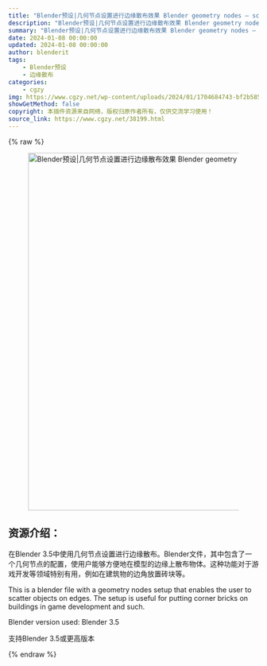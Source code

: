 ```yaml
---
title: "Blender预设|几何节点设置进行边缘散布效果 Blender geometry nodes – scatter on edges"
description: "Blender预设|几何节点设置进行边缘散布效果 Blender geometry nodes – scatter on edges"
summary: "Blender预设|几何节点设置进行边缘散布效果 Blender geometry nodes – scatter on edges"
date: 2024-01-08 00:00:00
updated: 2024-01-08 00:00:00
author: blenderit
tags: 
    - Blender预设
    - 边缘散布
categories:
    - cgzy
img: https://www.cgzy.net/wp-content/uploads/2024/01/1704684743-bf2b585aaeb7a04.webp
showGetMethod: false
copyright: 本插件资源来自网络，版权归原作者所有，仅供交流学习使用！
source_link: https://www.cgzy.net/38199.html
---
```


{% raw %}
<div class="wp-block-image is-style-border-round-and-with-shadow">
<figure class="aligncenter size-full"><img fetchpriority="high" decoding="async" width="1280" height="720" src="https://www.cgzy.net/wp-content/uploads/2024/01/1704684487-5cedba317d8cd98.webp" class="wp-image-38200" title="Blender预设|几何节点设置进行边缘散布效果 Blender geometry nodes – scatter on edges" alt="Blender预设|几何节点设置进行边缘散布效果 Blender geometry nodes – scatter on edges"></figure></div><div class="wp-block-pandastudio-title"><div class="title_style_01"><h2 id="h2-0">资源介绍：</h2></div></div><p class="is-style-text-indent-2em">在Blender 3.5中使用几何节点设置进行边缘散布。Blender文件，其中包含了一个几何节点的配置，使用户能够方便地在模型的边缘上散布物体。这种功能对于游戏开发等领域特别有用，例如在建筑物的边角放置砖块等。</p><p>This is a blender file with a geometry nodes setup that enables the user to scatter objects on edges. The setup is useful for putting corner bricks on buildings in game development and such.</p><p>Blender version used: Blender 3.5</p><div class="wp-block-pandastudio-tips"><div class="tip success "><p>支持Blender 3.5或更高版本</p>
</div></div>
<div style="display: none">cgzy</div>
{% endraw %}